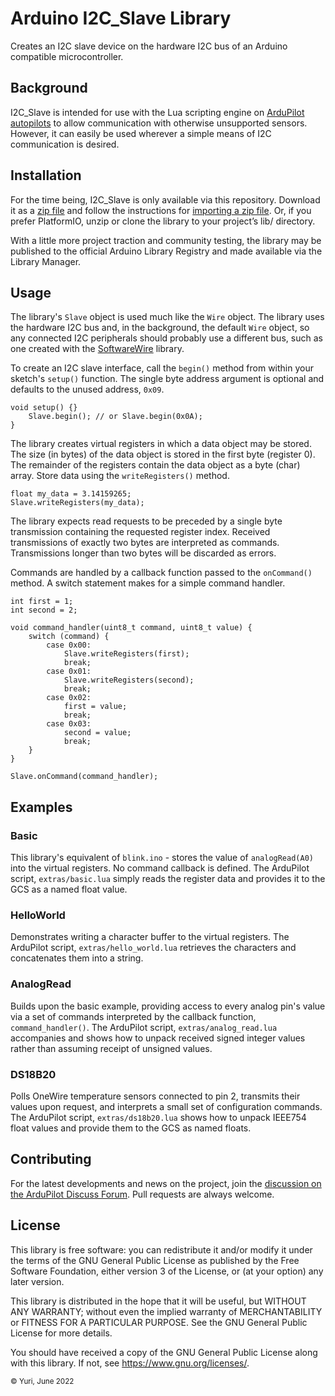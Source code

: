 # Arduino I2C_Slave Library
Creates an I2C slave device on the hardware I2C bus of an Arduino compatible microcontroller.

## Background
I2C_Slave is intended for use with the Lua scripting engine on [ArduPilot autopilots](https://ardupilot.org/) to allow communication with otherwise unsupported sensors.  However, it can easily be used wherever a simple means of I2C communication is desired.

## Installation
For the time being, I2C_Slave is only available via this repository.  Download it as a [zip file](https://github.com/yuri-rage/arduino-i2c-slave/archive/refs/heads/master.zip) and follow the instructions for [importing a zip file](https://www.arduino.cc/en/Guide/Libraries?setlang=en). Or, if you prefer PlatformIO, unzip or clone the library to your project’s lib/ directory.

With a little more project traction and community testing, the library may be published to the official Arduino Library Registry and made available via the Library Manager.

## Usage
The library's `Slave` object is used much like the `Wire` object.  The library uses the hardware I2C bus and, in the background, the default `Wire` object, so any connected I2C peripherals should probably use a different bus, such as one created with the [SoftwareWire](https://www.arduino.cc/reference/en/libraries/softwarewire/) library.

To create an I2C slave interface, call the `begin()` method from within your sketch's `setup()` function.  The single byte address argument is optional and defaults to the unused address, `0x09`.
```
void setup() {}
    Slave.begin(); // or Slave.begin(0x0A);
}
```

The library creates virtual registers in which a data object may be stored.  The size (in bytes) of the data object is stored in the first byte (register 0).  The remainder of the registers contain the data object as a byte (char) array.  Store data using the `writeRegisters()` method.
```
float my_data = 3.14159265;
Slave.writeRegisters(my_data);
```

The library expects read requests to be preceded by a single byte transmission containing the requested register index.  Received transmissions of exactly two bytes are interpreted as commands.  Transmissions longer than two bytes will be discarded as errors.

Commands are handled by a callback function passed to the `onCommand()` method.  A switch statement makes for a simple command handler.
```
int first = 1;
int second = 2;

void command_handler(uint8_t command, uint8_t value) {
    switch (command) {
        case 0x00:
            Slave.writeRegisters(first);
            break;
        case 0x01:
            Slave.writeRegisters(second);
            break;
        case 0x02:
            first = value;
            break;
        case 0x03:
            second = value;
            break;
    }
}

Slave.onCommand(command_handler);
```

## Examples

### Basic
This library's equivalent of `blink.ino` - stores the value of `analogRead(A0)` into the virtual registers.  No command callback is defined.  The ArduPilot script, `extras/basic.lua` simply reads the register data and provides it to the GCS as a named float value.

### HelloWorld
Demonstrates writing a character buffer to the virtual registers.  The ArduPilot script, `extras/hello_world.lua` retrieves the characters and concatenates them into a string.

### AnalogRead
Builds upon the basic example, providing access to every analog pin's value via a set of commands interpreted by the callback function, `command_handler()`.  The ArduPilot script, `extras/analog_read.lua` accompanies and shows how to unpack received signed integer values rather than assuming receipt of unsigned values.

### DS18B20
Polls OneWire temperature sensors connected to pin 2, transmits their values upon request, and interprets a small set of configuration commands.  The ArduPilot script, `extras/ds18b20.lua` shows how to unpack IEEE754 float values and provide them to the GCS as named floats.

## Contributing
For the latest developments and news on the project, join the [discussion on the ArduPilot Discuss Forum](https://discuss.ardupilot.org/t/unsupported-sensors-try-arduino-lua).  Pull requests are always welcome. 

## License
This library is free software: you can redistribute it and/or modify it under the terms of the GNU General Public License as published by the Free Software Foundation, either version 3 of the License, or (at your option) any later
version.

This library is distributed in the hope that it will be useful, but WITHOUT ANY WARRANTY; without even the implied warranty of MERCHANTABILITY or FITNESS FOR A PARTICULAR PURPOSE. See the GNU General Public License for more
details.

You should have received a copy of the GNU General Public License along with this library. If not, see <https://www.gnu.org/licenses/>.

<sub>&copy; Yuri, June 2022</sub>